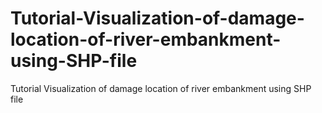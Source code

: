 # Tutorial-Visualization-of-damage-location-of-river-embankment-using-SHP-file
Tutorial Visualization of damage location of river embankment using SHP file
